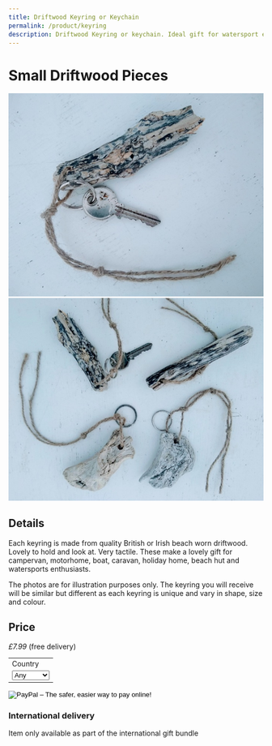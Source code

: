 ```yaml
---
title: Driftwood Keyring or Keychain
permalink: /product/keyring
description: Driftwood Keyring or keychain. Ideal gift for watersport enthusiasts or nature lovers.
---
```


# Small Driftwood Pieces

<div class="row">
  <div class="column">
    <img src="/assets/images/keyring1-680.jpg"
alt="Keyring gift for windsurfers, kite surfers and surfers">
  </div> 
<div class="column">
 <img src="/assets/images/keyring2-680.jpg"
alt="Keyring gift for motorhomes, campervans, caravans, beach huts">
</div> 
<div class="column">

 </div> 
<div class="column">
  
  </div>
 </div>


## Details
Each keyring is made from quality British or Irish beach worn driftwood. Lovely to hold and look at. Very tactile. These make a lovely gift for campervan, motorhome, boat, caravan, holiday home, beach hut and watersports enthusiasts. 

 The photos are for illustration purposes only. The keyring you will receive will be similar but different as each keyring is unique and vary in shape, size and colour.

## Price

_£7.99_ (free delivery)


<form target="paypal" action="https://www.paypal.com/cgi-bin/webscr" method="post">
<input type="hidden" name="cmd" value="_s-xclick">
<input type="hidden" name="hosted_button_id" value="L6VFZ8BTMUF38">
<table>
<tr><td><input type="hidden" name="on0" value="Country">Country</td></tr><tr><td><select name="os0">
	<option value="Any">Any </option>
	<option value="Ireland">Ireland </option>
	<option value="Scotland">Scotland </option>
	<option value="Wales">Wales </option>
	<option value="England">England </option>
</select> </td></tr>
</table>
<input type="image" src="https://www.paypalobjects.com/en_GB/i/btn/btn_cart_LG.gif" border="0" name="submit" alt="PayPal – The safer, easier way to pay online!">
<img alt="" border="0" src="https://www.paypalobjects.com/en_GB/i/scr/pixel.gif" width="1" height="1">
</form>



### International delivery
Item only available as part of the
international gift bundle